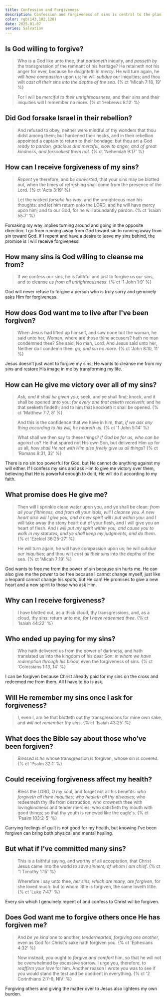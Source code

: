 ```yaml
---
title: Confession and Forgiveness
description: Confession and forgiveness of sins is central to the plan of salvation. Have you experienced it?
color: rgb(143,102,126)
date: 2025-01-07
series: Salvation
---
```


## Is God willing to forgive?

> Who is a God like unto thee, that *pardoneth* iniquity, and *passeth by* the transgression of the remnant of his heritage? He retaineth not his anger for ever, because he *delighteth in mercy*. He will turn again, he will *have compassion* upon us; he will *subdue* our iniquities; and thou wilt *cast all their sins into the depths of the sea*. 
{% ct 'Micah 7:18, 19' %}

> For I will be *merciful to their unrighteousness*, and their sins and their iniquities will I remember no more. 
{% ct 'Hebrews 8:12' %}

## Did God forsake Israel in their rebellion?

> And refused to obey, neither were mindful of thy wonders that thou didst among them; but hardened their necks, and in their rebellion appointed a captain to return to their bondage: but thou art a God *ready to pardon, gracious and merciful, slow to anger, and of great kindness, and forsookest them not*. 
{% ct 'Nehemiah 9:17' %}

## How can I receive forgiveness of my sins?

> *Repent* ye therefore, and *be converted*, that your sins may be blotted out, when the times of refreshing shall come from the presence of the Lord. 
{% ct 'Acts 3:19' %}

> Let the wicked *forsake his way*, and the unrighteous man his thoughts: and let him return unto the LORD, and he will have mercy upon him; and to our God, for he will abundantly pardon. 
{% ct 'Isaiah 55:7' %}

Forsaking my way implies turning around and going in the opposite direction. I go from running away from God toward sin to running away from sin toward God. If I repent and have a desire to leave my sins behind, the promise is I will receive forgiveness.

## How many sins is God willing to cleanse me from?

> If we confess our sins, he is faithful and just to forgive us our sins, and to cleanse us *from all unrighteousness*. 
{% ct '1 John 1:9' %}

God will never refuse to forgive a person who is truly sorry and genuinely asks Him for forgiveness.

## How does God want me to live after I've been forgiven?

> When Jesus had lifted up himself, and saw none but the woman, he said unto her, Woman, where are those thine accusers? hath no man condemned thee? She said, No man, Lord. And Jesus said unto her, Neither do I condemn thee: *go, and sin no more*. 
{% ct 'John 8:10, 11' %}

Jesus doesn’t just want to forgive my sins; He wants to cleanse me from my sins and restore His image in me by transforming my life.

## How can He give me victory over all of my sins?

> *Ask, and it shall be given you*; seek, and ye shall find; knock, and it shall be opened unto you: *for every one that asketh receiveth*; and he that seeketh findeth; and to him that knocketh it shall be opened. 
{% ct 'Matthew 7:7, 8' %}

> And this is the confidence that we have in him, that, *if we ask any thing according to his will, he heareth us*. 
{% ct '1 John 5:14' %}

> What shall we then say to these things? *If God be for us, who can be against us*? He that spared not His own Son, but delivered Him up for us all, *how shall He not with Him also freely give us all things*? 
{% ct 'Romans 8:31, 32' %}

There is no sin too powerful for God, but He cannot do anything against my will either. If I confess my sins and ask Him to give me victory over them, believing that He is powerful enough to do it, He will do it according to my faith.

## What promise does He give me?

> Then will I sprinkle clean water upon you, and ye shall be clean: *from all your filthiness, and from all your idols, will I cleanse you. A new heart also will I give you, and a new spirit will I put within you*: and I will take away the stony heart out of your flesh, and I will give you an heart of flesh. And *I will put my spirit within you, and cause you to walk in my statutes, and ye shall keep my judgments, and do them*. 
{% ct 'Ezekiel 36:25-27' %}

> He will turn again, he will have compassion upon us; he will *subdue our iniquities*; and thou wilt *cast all their sins* into the depths of the sea. 
{% ct 'Micah 7:19' %}

God wants to free me from the power of sin because sin hurts me. He can also give me the power to be free because I cannot change myself, just like a leopard cannot change his spots, but He can! He promises to give a new heart and a new spirit to those who ask Him.

## Why can I receive forgiveness?

> I have blotted out, as a thick cloud, thy transgressions, and, as a cloud, thy sins: return unto me; *for I have redeemed thee*. 
{% ct 'Isaiah 44:22' %}

## Who ended up paying for my sins?

>   Who hath delivered us from the power of darkness, and hath translated us into the kingdom of his dear Son: *in whom we have redemption through his blood*, even the forgiveness of sins. 
{% ct 'Colossians 1:13, 14' %}

I can be forgiven because Christ already paid for my sins on the cross and redeemed me from them. All I have to do is ask.

## Will He remember my sins once I ask for forgiveness?

> I, even I, am he that blotteth out thy transgressions for mine own sake, and *will not remember thy sins*. 
{% ct 'Isaiah 43:25' %}

## What does the Bible say about those who’ve been forgiven?

> *Blessed is he* whose transgression is forgiven, whose sin is covered. 
{% ct 'Psalm 32:1' %}

## Could receiving forgiveness affect my health?

> Bless the LORD, O my soul, and forget not all his benefits: *who forgiveth all thine iniquities; who healeth all thy diseases*; who redeemeth thy life from destruction; who crowneth thee with lovingkindness and tender mercies; who satisfieth thy mouth with good things; so that thy youth is renewed like the eagle's. 
{% ct 'Psalm 103:2-5' %}

Carrying feelings of guilt is not good for my health, but knowing I’ve been forgiven can bring both physical and mental healing.

## But what if I’ve committed many sins?

> This is a faithful saying, and worthy of all acceptation, that Christ Jesus came into the world *to save sinners; of whom I am chief*. 
{% ct '1 Timothy 1:15' %}

> Wherefore I say unto thee, *her sins, which are many, are forgiven*, for she loved much: but to whom little is forgiven, the same loveth little. 
{% ct 'Luke 7:47' %}

Every sin which I genuinely repent of and confess to Christ wil be forgiven.

## Does God want me to forgive others once He has forgiven me?

> And *be ye kind* one to another, *tenderhearted, forgiving one another*, even as God for Christ's sake hath forgiven you. 
{% ct 'Ephesians 4:32' %}

> Now instead, you ought to *forgive and comfort* him, so that he will not be overwhelmed by excessive sorrow. I urge you, therefore, to *reaffirm your love* for him. Another reason I wrote you was to see if you would stand the test and be obedient in everything. 
{% ct '2 Corinthians 2:7-9, NIV' %}

Forgiving others and giving the matter over to Jesus also lightens my own burden.